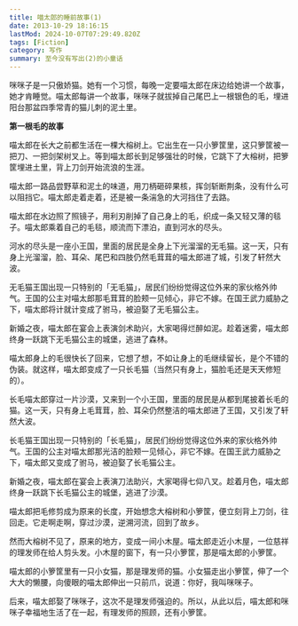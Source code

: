 ```yaml
---
title: 喵太郎的睡前故事(1)
date: 2013-10-29 18:16:15
lastMod: 2024-10-07T07:29:49.820Z
tags: [Fiction]
category: 写作
summary: 至今没有写出(2)的小童话
---
```


咪咪子是一只傲娇猫。她有一个习惯，每晚一定要喵太郎在床边给她讲一个故事，她才肯睡觉。喵太郎每讲一个故事，咪咪子就拔掉自己尾巴上一根银色的毛，埋进阳台那盆四季常青的猫儿刺的泥土里。

**第一根毛的故事**

喵太郎在长大之前都生活在一棵大榕树上。它出生在一只小箩筐里，这只箩筐被一把刀、一把剑架树叉上。等到喵太郎长到足够强壮的时候，它跳下了大榕树，把箩筐埋进土里，背上刀剑开始流浪的生涯。

喵太郎一路品尝野草和泥土的味道，用刀柄砸碎果核，挥剑斩断荆条，没有什么可以阻挡它。喵太郎走着走着，还是被一条湍急的大河挡住了去路。

喵太郎在水边照了照镜子，用利刃削掉了自己身上的毛，织成一条又轻又薄的毯子。喵太郎乘着自己的毛毯，顺流而下漂泊，直到河水的尽头。

河水的尽头是一座小王国，里面的居民是全身上下光溜溜的无毛猫。这一天，只有身上光溜溜，脸、耳朵、尾巴和四肢仍然毛茸茸的喵太郎进了城，引发了轩然大波。

无毛猫王国出现一只特别的「无毛猫」，居民们纷纷觉得这位外来的家伙格外帅气。王国的公主对喵太郎那毛茸茸的脸颊一见倾心，非它不嫁。在国王武力威胁之下，喵太郎将计就计变成了驸马，被迫娶了无毛猫公主。

新婚之夜，喵太郎在宴会上表演剑术助兴，大家喝得烂醉如泥。趁着迷雾，喵太郎终身一跃跳下无毛猫公主的城堡，逃进了森林。

喵太郎身上的毛很快长了回来，它想了想，不如让身上的毛继续留长，是个不错的伪装。就这样，喵太郎变成了一只长毛猫（当然只有身上，猫脸毛还是天天修短的）。

长毛喵太郎穿过一片沙漠，又来到一个小王国，里面的居民是从都到尾披着长毛的猫。这一天，只有身上毛茸茸，脸、耳朵仍然整洁的喵太郎进了王国，又引发了轩然大波。

长毛猫王国出现一只特别的「长毛猫」，居民们纷纷觉得这位外来的家伙格外帅气。王国的公主对喵太郎那光洁的脸颊一见倾心，非它不嫁。在国王武力威胁之下，喵太郎又变成了驸马，被迫娶了长毛猫公主。

新婚之夜，喵太郎在宴会上表演刀法助兴，大家喝得七仰八叉。趁着月色，喵太郎终身一跃跳下长毛猫公主的城堡，逃进了沙漠。

喵太郎把毛修剪成为原来的长度，开始想念大榕树和小箩筐，便立刻背上刀剑，往回走。它走啊走啊，穿过沙漠，逆溯河流，回到了故乡。

然而大榕树不见了，原来的地方，变成一间小木屋。喵太郎走近小木屋，一位慈祥的理发师在给人剪头发。小木屋的窗下，有一只小箩筐，那是喵太郎的小箩筐。

喵太郎的小箩筐里有一只小女猫，那是理发师的猫。小女猫走出小箩筐，伸了一个大大的懒腰，向傻眼的喵太郎伸出一只前爪，说道：你好，我叫咪咪子。

后来，喵太郎娶了咪咪子，这次不是理发师强迫的。所以，从此以后，喵太郎和咪咪子幸福地生活了在一起，有理发师的照顾，还有小箩筐。
